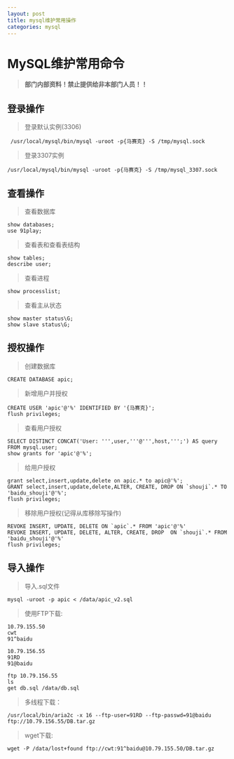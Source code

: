 ```yaml
---
layout: post
title: mysql维护常用操作
categories: mysql
---
```



# MySQL维护常用命令


> **部门内部资料！禁止提供给非本部门人员！！** 

## 登录操作

> 登录默认实例(3306)

	 /usr/local/mysql/bin/mysql -uroot -p{马赛克} -S /tmp/mysql.sock
	 

> 登录3307实例

	/usr/local/mysql/bin/mysql -uroot -p{马赛克} -S /tmp/mysql_3307.sock


## 查看操作

> 查看数据库

	show databases;
	use 91play;

> 查看表和查看表结构

	show tables;
	describe user;

> 查看进程

	show processlist;

> 查看主从状态

	show master status\G;
	show slave status\G;

## 授权操作

> 创建数据库

	CREATE DATABASE apic;

> 新增用户并授权

	CREATE USER 'apic'@'%' IDENTIFIED BY '{马赛克}';
	flush privileges;

> 查看用户授权

	SELECT DISTINCT CONCAT('User: ''',user,'''@''',host,''';') AS query FROM mysql.user;
	show grants for 'apic'@'%';

> 给用户授权

	grant select,insert,update,delete on apic.* to apic@'%';
	GRANT select,insert,update,delete,ALTER, CREATE, DROP ON `shouji`.* TO 'baidu_shouji'@'%';
	flush privileges;

> 移除用户授权(记得从库移除写操作)

    REVOKE INSERT, UPDATE, DELETE ON `apic`.* FROM 'apic'@'%'
	REVOKE INSERT, UPDATE, DELETE, ALTER, CREATE, DROP  ON `shouji`.* FROM 'baidu_shouji'@'%'
	flush privileges;


## 导入操作

> 导入.sql文件

	mysql -uroot -p apic < /data/apic_v2.sql

> 使用FTP下载:

	10.79.155.50
	cwt
	91^baidu

	10.79.156.55
	91RD
	91@baidu

	ftp 10.79.156.55
	ls
	get db.sql /data/db.sql

> 多线程下载：

	/usr/local/bin/aria2c -x 16 --ftp-user=91RD --ftp-passwd=91@baidu ftp://10.79.156.55/DB.tar.gz

> wget下载:

	wget -P /data/lost+found ftp://cwt:91^baidu@10.79.155.50/DB.tar.gz
